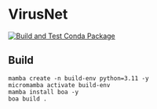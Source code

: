# VirusNet

[![Build and Test Conda Package](https://github.com/GenomeNet/VirusNet/actions/workflows/python-package-conda.yml/badge.svg)](https://github.com/GenomeNet/VirusNet/actions/workflows/python-package-conda.yml)

## Build

```
mamba create -n build-env python=3.11 -y
micromamba activate build-env
mamba install boa -y
boa build .
```
